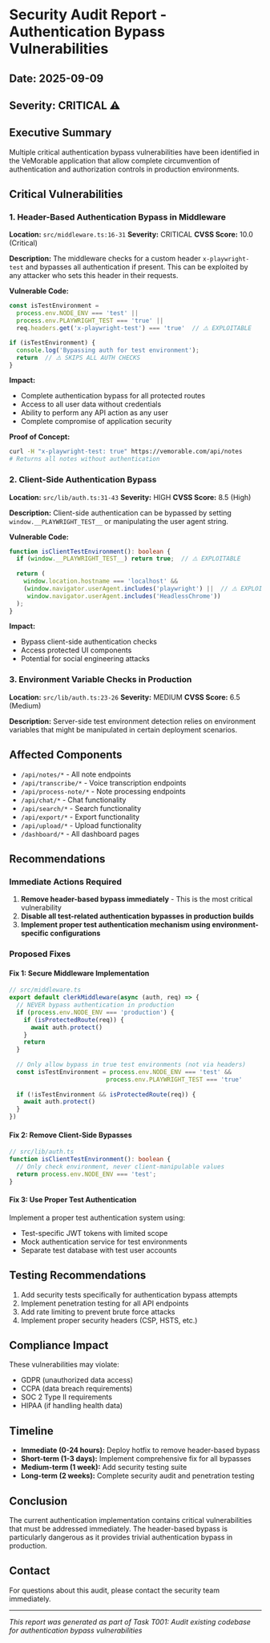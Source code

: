 # Security Audit Report - Authentication Bypass Vulnerabilities

## Date: 2025-09-09
## Severity: CRITICAL ⚠️

## Executive Summary
Multiple critical authentication bypass vulnerabilities have been identified in the VeMorable application that allow complete circumvention of authentication and authorization controls in production environments.

## Critical Vulnerabilities

### 1. Header-Based Authentication Bypass in Middleware
**Location:** `src/middleware.ts:16-31`
**Severity:** CRITICAL
**CVSS Score:** 10.0 (Critical)

**Description:**
The middleware checks for a custom header `x-playwright-test` and bypasses all authentication if present. This can be exploited by any attacker who sets this header in their requests.

**Vulnerable Code:**
```typescript
const isTestEnvironment = 
  process.env.NODE_ENV === 'test' || 
  process.env.PLAYWRIGHT_TEST === 'true' ||
  req.headers.get('x-playwright-test') === 'true'  // ⚠️ EXPLOITABLE

if (isTestEnvironment) {
  console.log('Bypassing auth for test environment');
  return  // ⚠️ SKIPS ALL AUTH CHECKS
}
```

**Impact:**
- Complete authentication bypass for all protected routes
- Access to all user data without credentials
- Ability to perform any API action as any user
- Complete compromise of application security

**Proof of Concept:**
```bash
curl -H "x-playwright-test: true" https://vemorable.com/api/notes
# Returns all notes without authentication
```

### 2. Client-Side Authentication Bypass
**Location:** `src/lib/auth.ts:31-43`
**Severity:** HIGH
**CVSS Score:** 8.5 (High)

**Description:**
Client-side authentication can be bypassed by setting `window.__PLAYWRIGHT_TEST__` or manipulating the user agent string.

**Vulnerable Code:**
```typescript
function isClientTestEnvironment(): boolean {
  if (window.__PLAYWRIGHT_TEST__) return true;  // ⚠️ EXPLOITABLE
  
  return (
    window.location.hostname === 'localhost' && 
    (window.navigator.userAgent.includes('playwright') ||  // ⚠️ EXPLOITABLE
     window.navigator.userAgent.includes('HeadlessChrome'))
  );
}
```

**Impact:**
- Bypass client-side authentication checks
- Access protected UI components
- Potential for social engineering attacks

### 3. Environment Variable Checks in Production
**Location:** `src/lib/auth.ts:23-26`
**Severity:** MEDIUM
**CVSS Score:** 6.5 (Medium)

**Description:**
Server-side test environment detection relies on environment variables that might be manipulated in certain deployment scenarios.

## Affected Components
- `/api/notes/*` - All note endpoints
- `/api/transcribe/*` - Voice transcription endpoints
- `/api/process-note/*` - Note processing endpoints
- `/api/chat/*` - Chat functionality
- `/api/search/*` - Search functionality
- `/api/export/*` - Export functionality
- `/api/upload/*` - Upload functionality
- `/dashboard/*` - All dashboard pages

## Recommendations

### Immediate Actions Required
1. **Remove header-based bypass immediately** - This is the most critical vulnerability
2. **Disable all test-related authentication bypasses in production builds**
3. **Implement proper test authentication mechanism using environment-specific configurations**

### Proposed Fixes

#### Fix 1: Secure Middleware Implementation
```typescript
// src/middleware.ts
export default clerkMiddleware(async (auth, req) => {
  // NEVER bypass authentication in production
  if (process.env.NODE_ENV === 'production') {
    if (isProtectedRoute(req)) {
      await auth.protect()
    }
    return
  }
  
  // Only allow bypass in true test environments (not via headers)
  const isTestEnvironment = process.env.NODE_ENV === 'test' && 
                           process.env.PLAYWRIGHT_TEST === 'true'
  
  if (!isTestEnvironment && isProtectedRoute(req)) {
    await auth.protect()
  }
})
```

#### Fix 2: Remove Client-Side Bypasses
```typescript
// src/lib/auth.ts
function isClientTestEnvironment(): boolean {
  // Only check environment, never client-manipulable values
  return process.env.NODE_ENV === 'test';
}
```

#### Fix 3: Use Proper Test Authentication
Implement a proper test authentication system using:
- Test-specific JWT tokens with limited scope
- Mock authentication service for test environments
- Separate test database with test user accounts

## Testing Recommendations
1. Add security tests specifically for authentication bypass attempts
2. Implement penetration testing for all API endpoints
3. Add rate limiting to prevent brute force attacks
4. Implement proper security headers (CSP, HSTS, etc.)

## Compliance Impact
These vulnerabilities may violate:
- GDPR (unauthorized data access)
- CCPA (data breach requirements)
- SOC 2 Type II requirements
- HIPAA (if handling health data)

## Timeline
- **Immediate (0-24 hours):** Deploy hotfix to remove header-based bypass
- **Short-term (1-3 days):** Implement comprehensive fix for all bypasses
- **Medium-term (1 week):** Add security testing suite
- **Long-term (2 weeks):** Complete security audit and penetration testing

## Conclusion
The current authentication implementation contains critical vulnerabilities that must be addressed immediately. The header-based bypass is particularly dangerous as it provides trivial authentication bypass in production.

## Contact
For questions about this audit, please contact the security team immediately.

---
*This report was generated as part of Task T001: Audit existing codebase for authentication bypass vulnerabilities*